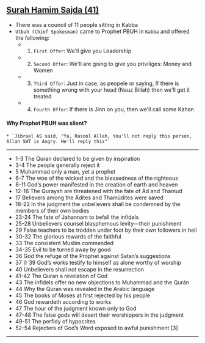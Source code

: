 ## [Surah Hamim Sajda (41)](https://www.youtube.com/watch?v=96Q6E9vXnjk)
* There was a council of 11 people sitting in Kabba
* `Utbah (Chief Spokesman)` came to Prophet PBUH in `Kabba` and offered the following:
   * 1. `First Offer`: We'll give you Leadership
   * 2. `Second Offer`: We'll are going to give you priviliges: Money and Women
   * 3. `Third Offer`: Just in case, as peopele or saying, If there is something wrong with your head (Nauz Billah) then we'll get it treated
   * 4. `Fourth Offer`: If there is Jinn on you, then we'll call some Kahan

#### Why Prophet PBUH was silent?
    * `Jibrael AS said, "Ya, Rasool Allah, You'll not reply this person, Allah SWT is Angry. He'll reply this"`

***

* 1-3 The Quran declared to be given by inspiration
* 3-4 The people generally reject it
* 5 Muhammad only a man, yet a prophet
* 6-7 The woe of the wicked and the blessedness of the righteous
* 8-11 God’s power manifested in the creation of earth and heaven
* 12-16 The Quraysh are threatened with the fate of Ád and Thamud
* 17 Believers among the Ádites and Thamúdites were saved
* 18-22 In the judgment the unbelievers shall be condemned by the members of their own bodies
* 23-24 The fate of Jahannam to befall the infidels
* 25-28 Unbelievers counsel blasphemous levity—their punishment
* 29 False teachers to be trodden under foot by their own followers in hell
* 30-32 The glorious rewards of the faithful
* 33 The consistent Muslim commended
* 34-35 Evil to be turned away by good
* 36 God the refuge of the Prophet against Satan’s suggestions
* 37 ۩ 39 God’s works testify to himself as alone worthy of worship
* 40 Unbelievers shall not escape in the resurrection
* 41-42 The Quran a revelation of God
* 43 The infidels offer no new objections to Muhammad and the Qurán
* 44 Why the Quran was revealed in the Arabic language
* 45 The books of Moses at first rejected by his people
* 46 God rewardeth according to works
* 47 The hour of the judgment known only to God
* 47-48 The false gods will desert their worshippers in the judgment
* 49-51 The perfidy of hypocrites
* 52-54 Rejecters of God’s Word exposed to awful punishment [3]

***
